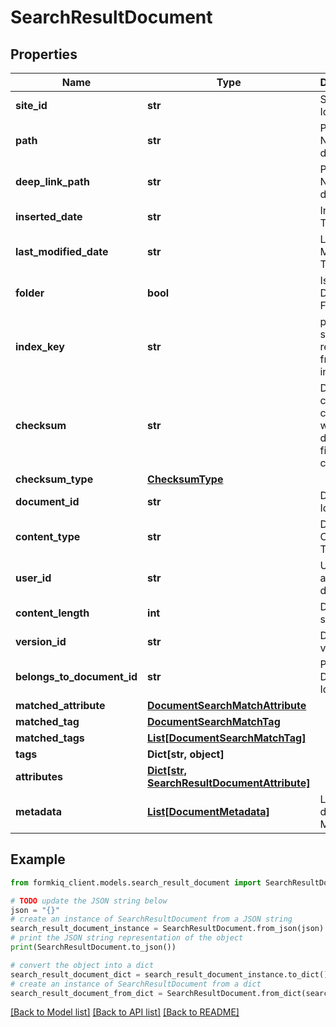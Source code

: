 # SearchResultDocument


## Properties

Name | Type | Description | Notes
------------ | ------------- | ------------- | -------------
**site_id** | **str** | Site Identifier | [optional] 
**path** | **str** | Path or Name of document | [optional] 
**deep_link_path** | **str** | Path or Name of deep link | [optional] 
**inserted_date** | **str** | Inserted Timestamp | [optional] 
**last_modified_date** | **str** | Last Modified Timestamp | [optional] 
**folder** | **bool** | Is Result a Document Folder | [optional] 
**index_key** | **str** | populated if search result are from an index | [optional] 
**checksum** | **str** | Document checksum, changes when document file changes | [optional] 
**checksum_type** | [**ChecksumType**](ChecksumType.md) |  | [optional] 
**document_id** | **str** | Document Identifier | [optional] 
**content_type** | **str** | Document Content-Type | [optional] 
**user_id** | **str** | User who added document | [optional] 
**content_length** | **int** | Document size | [optional] 
**version_id** | **str** | Document version | [optional] 
**belongs_to_document_id** | **str** | Parent Document Identifier | [optional] 
**matched_attribute** | [**DocumentSearchMatchAttribute**](DocumentSearchMatchAttribute.md) |  | [optional] 
**matched_tag** | [**DocumentSearchMatchTag**](DocumentSearchMatchTag.md) |  | [optional] 
**matched_tags** | [**List[DocumentSearchMatchTag]**](DocumentSearchMatchTag.md) |  | [optional] 
**tags** | **Dict[str, object]** |  | [optional] 
**attributes** | [**Dict[str, SearchResultDocumentAttribute]**](SearchResultDocumentAttribute.md) |  | [optional] 
**metadata** | [**List[DocumentMetadata]**](DocumentMetadata.md) | List of document Metadata | [optional] 

## Example

```python
from formkiq_client.models.search_result_document import SearchResultDocument

# TODO update the JSON string below
json = "{}"
# create an instance of SearchResultDocument from a JSON string
search_result_document_instance = SearchResultDocument.from_json(json)
# print the JSON string representation of the object
print(SearchResultDocument.to_json())

# convert the object into a dict
search_result_document_dict = search_result_document_instance.to_dict()
# create an instance of SearchResultDocument from a dict
search_result_document_from_dict = SearchResultDocument.from_dict(search_result_document_dict)
```
[[Back to Model list]](../README.md#documentation-for-models) [[Back to API list]](../README.md#documentation-for-api-endpoints) [[Back to README]](../README.md)


